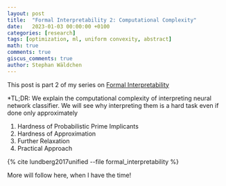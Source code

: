```yaml
---
layout: post
title:  "Formal Interpretability 2: Computational Complexity"
date:   2023-01-03 00:00:00 +0100
categories: [research]
tags: [optimization, ml, uniform convexity, abstract]
math: true
comments: true
giscus_comments: true
author: Stephan Wäldchen
---
```


This post is part 2 of my series on <a href="/blog/2023/FI_start/">Formal Interpretability</a>

*TL;DR:
We explain the computational complexity of interpreting neural network classifier. We will see why interpreting them is a hard task even if done only approximately

1. Hardness of Probabilistic Prime Implicants
1. Hardness of Approximation
1. Further Relaxation
1. Practical Approach

{% cite lundberg2017unified --file formal_interpretability %}

<!--more-->

More will follow here, when I have the time!
